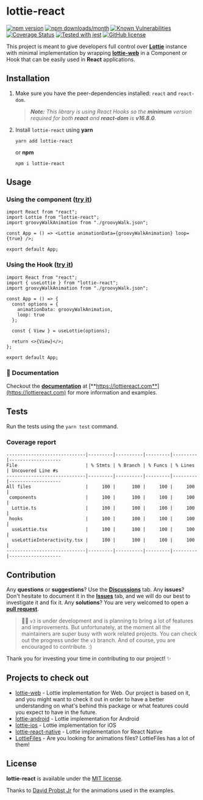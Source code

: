 # lottie-react

[![npm version](https://img.shields.io/npm/v/lottie-react)](https://www.npmjs.com/package/lottie-react) [![npm downloads/month](https://img.shields.io/npm/dm/lottie-react)](https://www.npmjs.com/package/lottie-react) [![Known Vulnerabilities](https://snyk.io/test/github/Gamote/lottie-react/badge.svg?targetFile=package.json)](https://snyk.io/test/github/Gamote/lottie-react?targetFile=package.json) [![Coverage Status](https://coveralls.io/repos/github/Gamote/lottie-react/badge.svg?branch=master)](https://coveralls.io/github/Gamote/lottie-react?branch=master) [![Tested with jest](https://img.shields.io/badge/tested_with-jest-99424f.svg)](https://github.com/facebook/jest) [![GitHub license](https://img.shields.io/badge/license-MIT-blue.svg)](https://github.com/Gamote/lottie-react/blob/master/LICENSE)

This project is meant to give developers full control over **[Lottie](https://airbnb.design/lottie/)** instance with minimal implementation by wrapping **[lottie-web](https://github.com/airbnb/lottie-web)** in a Component or Hook that can be easily used in **React** applications.

## Installation

1. Make sure you have the peer-dependencies installed: `react` and `react-dom`.

    > _**Note:** This library is using React Hooks so the **minimum** version required for both **react** and **react-dom** is **v16.8.0**._

2. Install `lottie-react` using **yarn**

    ```shell
    yarn add lottie-react
    ```

    or **npm**

    ```shell
    npm i lottie-react
    ```

## Usage

### Using the component ([try it](https://codesandbox.io/s/lottie-react-component-2k13t))

```tsx
import React from "react";
import Lottie from "lottie-react";
import groovyWalkAnimation from "./groovyWalk.json";

const App = () => <Lottie animationData={groovyWalkAnimation} loop={true} />;

export default App;
```

### Using the Hook ([try it](https://codesandbox.io/s/lottie-react-hook-13nio))

```tsx
import React from "react";
import { useLottie } from "lottie-react";
import groovyWalkAnimation from "./groovyWalk.json";

const App = () => {
  const options = {
    animationData: groovyWalkAnimation,
    loop: true
  };

  const { View } = useLottie(options);

  return <>{View}</>;
};

export default App;
```

### 📄 Documentation

Checkout the [**documentation**](https://lottiereact.com) at [**https://lottiereact.com**](https://lottiereact.com) for more information and examples.

## Tests

Run the tests using the `yarn test` command.

### Coverage report
```text
-----------------------------|---------|----------|---------|---------|-------------------
File                         | % Stmts | % Branch | % Funcs | % Lines | Uncovered Line #s
-----------------------------|---------|----------|---------|---------|-------------------
All files                    |     100 |      100 |     100 |     100 |
 components                  |     100 |      100 |     100 |     100 |
  Lottie.ts                  |     100 |      100 |     100 |     100 |
 hooks                       |     100 |      100 |     100 |     100 |
  useLottie.tsx              |     100 |      100 |     100 |     100 |
  useLottieInteractivity.tsx |     100 |      100 |     100 |     100 |
-----------------------------|---------|----------|---------|---------|-------------------
```

## Contribution

Any **questions** or **suggestions**? Use the [**Discussions**](https://github.com/Gamote/lottie-react/discussions) tab. Any **issues**? Don't hesitate to document it in the [**Issues**](https://github.com/Gamote/lottie-react/issues) tab, and we will do our best to investigate it and fix it. Any **solutions**? You are very welcomed to open a [**pull request**](https://github.com/Gamote/lottie-react/pulls).

> 👩‍💻 `v3` is under development and is planning to bring a lot of features and improvements. But unfortunately, at the moment all the maintainers are super busy with work related projects. You can check out the progress under the `v3` branch. And of course, you are encouraged to contribute. :)

Thank you for investing your time in contributing to our project! ✨

## Projects to check out

- [lottie-web](https://github.com/airbnb/lottie-web) - Lottie implementation for Web. Our project is based on it, and you might want to check it out in order to have a better understanding on what's behind this package or what features could you expect to have in the future.
- [lottie-android](https://github.com/airbnb/lottie-android) - Lottie implementation for Android
- [lottie-ios](https://github.com/airbnb/lottie-ios) - Lottie implementation for iOS
- [lottie-react-native](https://github.com/react-native-community/lottie-react-native) - Lottie implementation for React Native
- [LottieFiles](https://lottiefiles.com/) - Are you looking for animations files? LottieFiles has a lot of them!

## License

**lottie-react** is available under the [MIT license](https://github.com/Gamote/lottie-react/blob/main/LICENSE).

Thanks to [David Probst Jr](https://lottiefiles.com/davidprobstjr) for the animations used in the examples.
